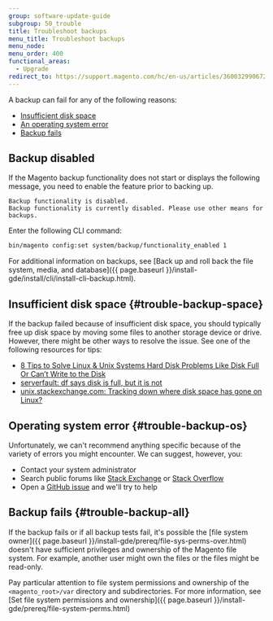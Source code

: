 ```yaml
---
group: software-update-guide
subgroup: 50_trouble
title: Troubleshoot backups
menu_title: Troubleshoot backups
menu_node:
menu_order: 400
functional_areas:
  - Upgrade
redirect_to: https://support.magento.com/hc/en-us/articles/360032990672
---
```


A backup can fail for any of the following reasons:

*  [Insufficient disk space](#trouble-backup-space)
*  [An operating system error](#trouble-backup-os)
*  [Backup fails](#trouble-backup-all)

## Backup disabled

If the Magento backup functionality does not start or displays the following message, you need to enable the feature prior to backing up.

```terminal
Backup functionality is disabled.
Backup functionality is currently disabled. Please use other means for backups.
```

Enter the following CLI command:

```bash
bin/magento config:set system/backup/functionality_enabled 1
```

For additional information on backups, see [Back up and roll back the file system, media, and database]({{ page.baseurl }}/install-gde/install/cli/install-cli-backup.html).

## Insufficient disk space {#trouble-backup-space}

If the backup failed because of insufficient disk space, you should typically free up disk space by moving some files to another storage device or drive. However, there might be other ways to resolve the issue. See one of the following resources for tips:

*  [8 Tips to Solve Linux & Unix Systems Hard Disk Problems Like Disk Full Or Can’t Write to the Disk](http://www.cyberciti.biz/datacenter/linux-unix-bsd-osx-cannot-write-to-hard-disk)
*  [serverfault: df says disk is full, but it is not](http://serverfault.com/questions/315181/df-says-disk-is-full-but-it-is-not)
*  [unix.stackexchange.com: Tracking down where disk space has gone on Linux?](http://unix.stackexchange.com/questions/125429/tracking-down-where-disk-space-has-gone-on-linux)

## Operating system error {#trouble-backup-os}

Unfortunately, we can't recommend anything specific because of the variety of errors you might encounter. We can suggest, however, you:

*  Contact your system administrator
*  Search public forums like [Stack Exchange](http://unix.stackexchange.com) or [Stack Overflow](http://stackoverflow.com)
*  Open a [GitHub issue](https://github.com/magento/magento2/issues) and we'll try to help

## Backup fails {#trouble-backup-all}

If the backup fails or if all backup tests fail, it's possible the [file system owner]({{ page.baseurl }}/install-gde/prereq/file-sys-perms-over.html) doesn't have sufficient privileges and ownership of the Magento file system. For example, another user might own the files or the files might be read-only.

Pay particular attention to file system permissions and ownership of the `<magento_root>/var` directory and subdirectories. For more information, see [Set file system permissions and ownership]({{ page.baseurl }}/install-gde/prereq/file-system-perms.html)
